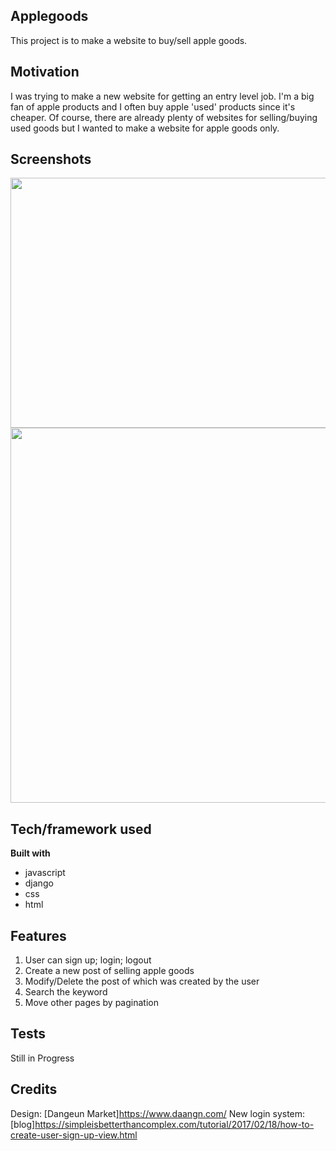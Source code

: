 ## Applegoods
This project is to make a website to buy/sell apple goods. 

## Motivation
I was trying to make a new website for getting an entry level job. I'm a big fan of apple products and I often buy apple 'used' products since it's cheaper. Of course, there are already plenty of websites for selling/buying used goods but I wanted to make a website for apple goods only.

## Screenshots
<img width="600" height="400"  src="https://user-images.githubusercontent.com/70610569/93301223-16eef100-f833-11ea-8be2-5dfbf46f8735.png">
<img width="600" height-"400" src="https://user-images.githubusercontent.com/70610569/93301415-5e757d00-f833-11ea-8b3a-1df5563b6c56.png">

## Tech/framework used

<b>Built with</b>
- javascript
- django
- css
- html

## Features
<b></b>
1. User can sign up; login; logout
2. Create a new post of selling apple goods
3. Modify/Delete the post of which was created by the user
4. Search the keyword
5. Move other pages by pagination


## Tests
Still in Progress


## Credits
Design: [Dangeun Market]https://www.daangn.com/ <b></b>
New login system: [blog]https://simpleisbetterthancomplex.com/tutorial/2017/02/18/how-to-create-user-sign-up-view.html

